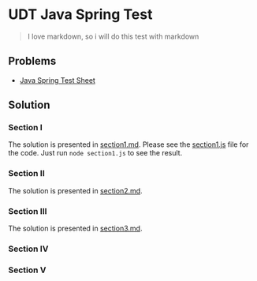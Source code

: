 # UDT Java Spring Test

> I love markdown, so i will do this test with markdown

## Problems

- [Java Spring Test Sheet](https://gitlab.com/udt-public-group/java-spring-test-sheet/-/tree/main?ref_type=heads)

## Solution

### Section I

The solution is presented in [section1.md](docs/section1/section-1.md).
Please see the [section1.js](docs/section1/section1.js) file for the code.
Just run `node section1.js` to see the result.

### Section II

The solution is presented in [section2.md](docs/section2/section-2.md).

### Section III

The solution is presented in [section3.md](docs/section3/section-3.md).

### Section IV



### Section V
